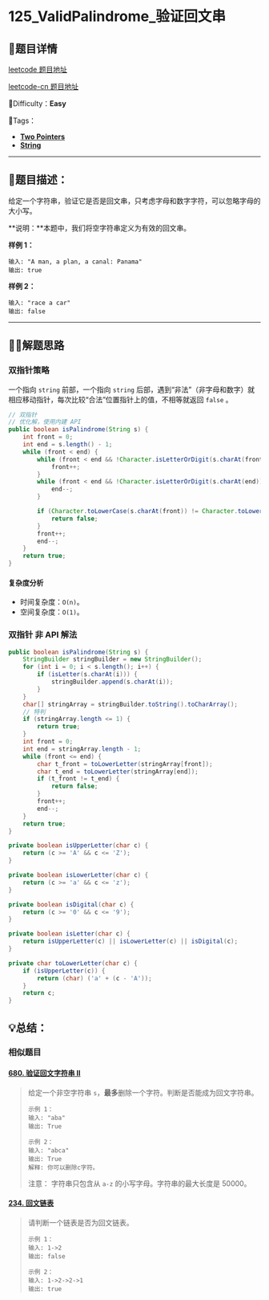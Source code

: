 

# 125_ValidPalindrome_验证回文串

## 📌题目详情

[leetcode 题目地址](https://leetcode.com/problems/valid-palindrome/)

[leetcode-cn 题目地址](https://leetcode-cn.com/problems/valid-palindrome/)

📗Difficulty：**Easy**	

🎯Tags：

+ **[Two Pointers](https://leetcode.com/tag/two-pointers/)** 
+ **[String](https://leetcode.com/tag/string/)**

---

## 📃题目描述：

给定一个字符串，验证它是否是回文串，只考虑字母和数字字符，可以忽略字母的大小写。

**说明：**本题中，我们将空字符串定义为有效的回文串。



**样例 1：**

```
输入: "A man, a plan, a canal: Panama"
输出: true
```



**样例 2：**

```
输入: "race a car"
输出: false
```

****

## 🏹🎯解题思路

### 双指针策略

一个指向 `string` 前部，一个指向 `string` 后部，遇到“非法”（非字母和数字）就相应移动指针，每次比较“合法”位置指针上的值，不相等就返回 `false` 。

```java
// 双指针
// 优化解，使用内建 API
public boolean isPalindrome(String s) {
    int front = 0;
    int end = s.length() - 1;
    while (front < end) {
        while (front < end && !Character.isLetterOrDigit(s.charAt(front))) {
            front++;
        }
        while (front < end && !Character.isLetterOrDigit(s.charAt(end))) {
            end--;
        }

        if (Character.toLowerCase(s.charAt(front)) != Character.toLowerCase(s.charAt(end))) {
            return false;
        }
        front++;
        end--;
    }
    return true;
}
```



#### 复杂度分析

+ 时间复杂度：`O(n)`。
+ 空间复杂度：`O(1)`。

### 双指针 非 API 解法

```java
public boolean isPalindrome(String s) {
    StringBuilder stringBuilder = new StringBuilder();
    for (int i = 0; i < s.length(); i++) {
        if (isLetter(s.charAt(i))) {
            stringBuilder.append(s.charAt(i));
        }
    }
    char[] stringArray = stringBuilder.toString().toCharArray();
    // 特判
    if (stringArray.length <= 1) {
        return true;
    }
    int front = 0;
    int end = stringArray.length - 1;
    while (front <= end) {
        char t_front = toLowerLetter(stringArray[front]);
        char t_end = toLowerLetter(stringArray[end]);
        if (t_front != t_end) {
            return false;
        }
        front++;
        end--;
    }
    return true;
}

private boolean isUpperLetter(char c) {
    return (c >= 'A' && c <= 'Z');
}

private boolean isLowerLetter(char c) {
    return (c >= 'a' && c <= 'z');
}

private boolean isDigital(char c) {
    return (c >= '0' && c <= '9');
}

private boolean isLetter(char c) {
    return isUpperLetter(c) || isLowerLetter(c) || isDigital(c);
}

private char toLowerLetter(char c) {
    if (isUpperLetter(c)) {
        return (char) ('a' + (c - 'A'));
    }
    return c;
}
```



## 💡总结：

### 相似题目

#### [680. 验证回文字符串 Ⅱ](https://leetcode-cn.com/problems/valid-palindrome-ii/)

>  给定一个非空字符串 `s`，**最多**删除一个字符。判断是否能成为回文字符串。 
>
> ```
> 示例 1：
> 输入: "aba"
> 输出: True
> ```
>
> ```
> 示例 2：
> 输入: "abca"
> 输出: True
> 解释: 你可以删除c字符。
> ```
>
> 注意： 字符串只包含从 `a-z` 的小写字母。字符串的最大长度是 50000。 



#### [234. 回文链表](https://leetcode-cn.com/problems/palindrome-linked-list/)

>  请判断一个链表是否为回文链表。 
>
> ```
> 示例 1：
> 输入: 1->2
> 输出: false
> ```
>
> ```
> 示例 2：
> 输入: 1->2->2->1
> 输出: true
> ```

